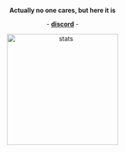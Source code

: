 <p align="center"> <b>Actually no one cares, but here it is</b></p><p align="center"> - <b><a href="https://discord.gg/bkKSnVR" target="_blank">discord</a></b> -</p><p align="center"> <img src="http://gg.gg/b-a-e" width="%100" height="250px" alt="stats"/></p>
